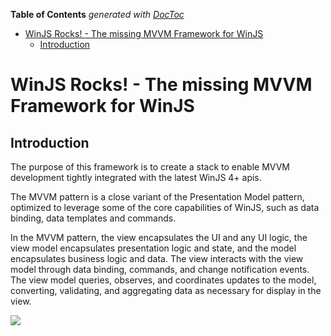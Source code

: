<!-- START doctoc generated TOC please keep comment here to allow auto update -->
<!-- DON'T EDIT THIS SECTION, INSTEAD RE-RUN doctoc TO UPDATE -->
**Table of Contents**  *generated with [DocToc](https://github.com/thlorenz/doctoc)*

- [WinJS Rocks! - The missing MVVM Framework for WinJS](#winjs-rocks---the-missing-mvvm-framework-for-winjs)
  - [Introduction](#introduction)

<!-- END doctoc generated TOC please keep comment here to allow auto update -->

WinJS Rocks! - The missing MVVM Framework for WinJS
=====

## Introduction
The purpose of this framework is to create a stack to enable MVVM development tightly integrated with the latest WinJS 4+ apis.

The MVVM pattern is a close variant of the Presentation Model pattern, optimized to leverage some of the core capabilities of WinJS, such as data binding, data templates and commands.

In the MVVM pattern, the view encapsulates the UI and any UI logic, the view model encapsulates presentation logic and state, and the model encapsulates business logic and data. The view interacts with the view model through data binding, commands, and change notification events. The view model queries, observes, and coordinates updates to the model, converting, validating, and aggregating data as necessary for display in the view.

![](https://i-msdn.sec.s-msft.com/dynimg/IC448690.png)
